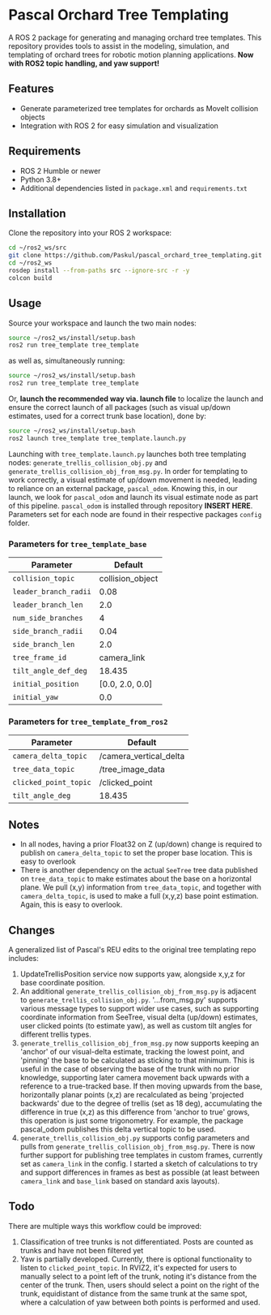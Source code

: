 # Pascal Orchard Tree Templating

A ROS 2 package for generating and managing orchard tree templates. This repository provides tools to assist in the modeling, simulation, and templating of orchard trees for robotic motion planning applications. **Now with ROS2 topic handling, and yaw support!**

## Features

- Generate parameterized tree templates for orchards as MoveIt collision objects
- Integration with ROS 2 for easy simulation and visualization

## Requirements

- ROS 2 Humble or newer
- Python 3.8+
- Additional dependencies listed in `package.xml` and `requirements.txt`

## Installation

Clone the repository into your ROS 2 workspace:

```bash
cd ~/ros2_ws/src
git clone https://github.com/Paskul/pascal_orchard_tree_templating.git
cd ~/ros2_ws
rosdep install --from-paths src --ignore-src -r -y
colcon build
```

## Usage

Source your workspace and launch the two main nodes:

```bash
source ~/ros2_ws/install/setup.bash
ros2 run tree_template tree_template
```

as well as, simultaneously running:

```bash
source ~/ros2_ws/install/setup.bash
ros2 run tree_template tree_template
```

Or, **launch the recommended way via. launch file** to localize the launch and ensure the correct launch of all packages (such as visual up/down estimates, used for a correct trunk base location), done by:
```bash
source ~/ros2_ws/install/setup.bash
ros2 launch tree_template tree_template.launch.py 
```

Launching with `tree_template.launch.py` launches both tree templating nodes: `generate_trellis_collision_obj.py` and `generate_trellis_collision_obj_from_msg.py`. In order for templating to work correctly, a visual estimate of up/down movement is needed, leading to reliance on an external package, `pascal_odom`. Knowing this, in our launch, we look for `pascal_odom` and launch its visual estimate node as part of this pipeline. `pascal_odom` is installed through repository **INSERT HERE**. Parameters set for each node are found in their respective packages `config` folder.


### Parameters for `tree_template_base`
| Parameter | Default |
| ------------- | ------------- |
| `collision_topic`  | collision_object |
| `leader_branch_radii`  | 0.08 |
| `leader_branch_len`  | 2.0 |
| `num_side_branches`  | 4 |
| `side_branch_radii`  | 0.04 |
| `side_branch_len`  | 2.0 |
| `tree_frame_id`  | camera_link |
| `tilt_angle_def_deg`  | 18.435 |
| `initial_position`  | [0.0, 2.0, 0.0] |
| `initial_yaw`  | 0.0 |


### Parameters for `tree_template_from_ros2`
| Parameter | Default |
| ------------- | ------------- |
| `camera_delta_topic`  | /camera_vertical_delta |
| `tree_data_topic`  | /tree_image_data |
| `clicked_point_topic`  | /clicked_point |
| `tilt_angle_deg`  | 18.435 |


## Notes
- In all nodes, having a prior Float32 on Z (up/down) change is required to publish on `camera_delta_topic` to set the proper base location. This is easy to overlook
- There is another dependency on the actual `SeeTree` tree data published on `tree_data_topic` to make estimates about the base on a horizontal plane. We pull (x,y) information from `tree_data_topic`, and together with `camera_delta_topic`, is used to make a full (x,y,z) base point estimation. Again, this is easy to overlook.


## Changes
A generalized list of Pascal's REU edits to the original tree templating repo includes:

1. UpdateTrellisPosition service now supports yaw, alongside x,y,z for base coordinate position.
2. An additional `generate_trellis_collision_obj_from_msg.py` is adjacent to `generate_trellis_collision_obj.py`. '...from_msg.py' supports various message types to support wider use cases, such as supporting coordinate information from SeeTree, visual delta (up/down) estimates, user clicked points (to estimate yaw), as well as custom tilt angles for different trellis types.
3. `generate_trellis_collision_obj_from_msg.py` now supports keeping an 'anchor' of our visual-delta estimate, tracking the lowest point, and 'pinning' the base to be calculated as sticking to that minimum. This is useful in the case of observing the base of the trunk with no prior knowledge, supporting later camera movement back upwards with a reference to a true-tracked base. If then moving upwards from the base, horizontally planar points (x,z) are recalculated as being 'projected backwards' due to the degree of trellis (set as 18 deg), accumulating the difference in true (x,z) as this difference from 'anchor to true' grows, this operation is just some trigonometry. For example, the package pascal_odom publishes this delta vertical topic to be used.
4. `generate_trellis_collision_obj.py` supports config parameters and pulls from `generate_trellis_collision_obj_from_msg.py`. There is now further support for publishing tree templates in custom frames, currently set as `camera_link` in the config. I started a sketch of calculations to try and support differences in frames as best as possible (at least between `camera_link` and `base_link` based on standard axis layouts).

## Todo
There are multiple ways this workflow could be improved:
1. Classification of tree trunks is not differentiated. Posts are counted as trunks and have not been filtered yet
2. Yaw is partially developed. Currently, there is optional functionality to listen to `clicked_point_topic`. In RVIZ2, it's expected for users to manually select to a point left of the trunk, noting it's distance from the center of the trunk. Then, users should select a point on the right of the trunk, equidistant of distance from the same trunk at the same spot, where a calculation of yaw between both points is performed and used.
